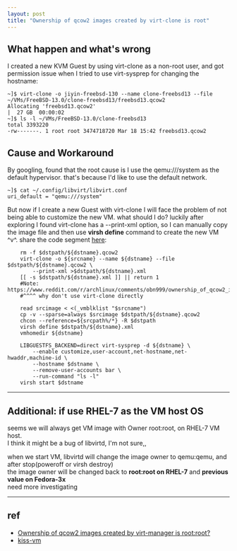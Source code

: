 ```yaml
---
layout: post
title: "Ownership of qcow2 images created by virt-clone is root"
---
```


## What happen and what's wrong
I created a new KVM Guest by using virt-clone as a non-root user, and got permission issue when I tried 
to use virt-sysprep for changing the hostname:
```
~]$ virt-clone -o jiyin-freebsd-130 --name clone-freebsd13 --file ~/VMs/FreeBSD-13.0/clone-freebsd13/freebsd13.qcow2
Allocating 'freebsd13.qcow2'                                                                        |  27 GB  00:00:02 
~]$ ls -l ~/VMs/FreeBSD-13.0/clone-freebsd13
total 3393220
-rw-------. 1 root root 3474718720 Mar 18 15:42 freebsd13.qcow2
```

## Cause and Workaround
By googling, found that the root cause is I use the qemu:///system as the default hypervisor. that's because I'd like to use the default network.
```
~]$ cat ~/.config/libvirt/libvirt.conf
uri_default = "qemu:///system"
```

But now if I create a new Guest with virt-clone I will face the problem of not being able to customize the new VM. what should I do? 
luckily after exploring I found virt-clone has a --print-xml option, so I can manually copy the image file and then use **virsh define** 
command to create the new VM ^v^.  share the code segment [here](https://github.com/tcler/kiss-vm-ns/blob/master/kiss-vm#L556-L581):  

```
	rm -f $dstpath/${dstname}.qcow2
	virt-clone -o ${srcname} --name ${dstname} --file $dstpath/${dstname}.qcow2 \
		--print-xml >$dstpath/${dstname}.xml
	[[ -s $dstpath/${dstname}.xml ]] || return 1
	#Note: https://www.reddit.com/r/archlinux/comments/obn999/ownership_of_qcow2_images_created_by_virtmanager/
	#^^^^ why don't use virt-clone directly

	read srcimage < <(_vmblklist "$srcname")
	cp -v --sparse=always $srcimage $dstpath/${dstname}.qcow2
	chcon --reference=${srcpath%/*} -R $dstpath
	virsh define $dstpath/${dstname}.xml
	vmhomedir ${dstname}

	LIBGUESTFS_BACKEND=direct virt-sysprep -d ${dstname} \
		--enable customize,user-account,net-hostname,net-hwaddr,machine-id \
		--hostname $dstname \
		--remove-user-accounts bar \
		--run-command "ls -l"
	virsh start $dstname
```

---
## Additional: if use RHEL-7 as the VM host OS
seems we will always get VM image with Owner root:root, on RHEL-7 VM host.  
I think it might be a bug of libvirtd, I'm not sure,,  

when we start VM, libvirtd will change the image owner to qemu:qemu, and after stop(poweroff or virsh destroy)  
the image owner will be changed back to **root:root on RHEL-7** and **previous value on Fedora-3x**  
need more investigating  

---
## ref
- [Ownership of qcow2 images created by virt-manager is root:root?](https://www.reddit.com/r/archlinux/comments/obn999/ownership_of_qcow2_images_created_by_virtmanager/)  
- [kiss-vm](https://github.com/tcler/kiss-vm-ns/blob/master/kiss-vm)  
